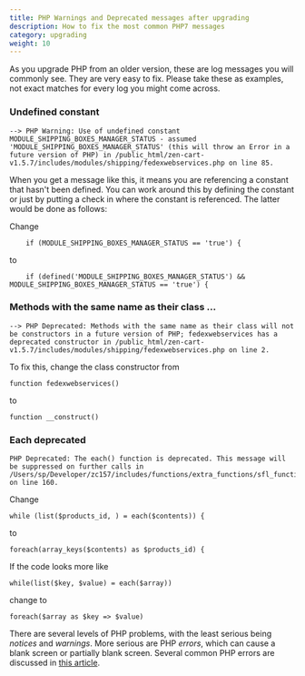 ```yaml
---
title: PHP Warnings and Deprecated messages after upgrading
description: How to fix the most common PHP7 messages
category: upgrading 
weight: 10
---
```


As you upgrade PHP from an older version, these are log messages you will commonly see.  They are very easy to fix.  Please take these as examples, not exact matches for every log you might come across. 

### Undefined constant 

```
--> PHP Warning: Use of undefined constant MODULE_SHIPPING_BOXES_MANAGER_STATUS - assumed 'MODULE_SHIPPING_BOXES_MANAGER_STATUS' (this will throw an Error in a future version of PHP) in /public_html/zen-cart-v1.5.7/includes/modules/shipping/fedexwebservices.php on line 85.
```

When you get a message like this, it means you are referencing a constant that hasn't been defined.  You can work around this by defining the constant or just by putting a check in where the constant is referenced.  The latter would be done as follows: 

Change 

```
    if (MODULE_SHIPPING_BOXES_MANAGER_STATUS == 'true') {
```

to 

```
    if (defined('MODULE_SHIPPING_BOXES_MANAGER_STATUS') && MODULE_SHIPPING_BOXES_MANAGER_STATUS == 'true') {
```

### Methods with the same name as their class ...  

```
--> PHP Deprecated: Methods with the same name as their class will not be constructors in a future version of PHP; fedexwebservices has a deprecated constructor in /public_html/zen-cart-v1.5.7/includes/modules/shipping/fedexwebservices.php on line 2.
```

To fix this, change the class constructor from 

```
function fedexwebservices() 
```

to 

```
function __construct() 
```

### Each deprecated

```
PHP Deprecated: The each() function is deprecated. This message will be suppressed on further calls in /Users/sp/Developer/zc157/includes/functions/extra_functions/sfl_functions.php on line 160.
```

Change 

```
while (list($products_id, ) = each($contents)) {
```

to 
```
foreach(array_keys($contents) as $products_id) {
```

If the code looks more like 

```
while(list($key, $value) = each($array))
```

change to 

```
foreach($array as $key => $value)
```

There are several levels of PHP problems, with the least serious being _notices_ and _warnings_. More serious are PHP _errors_, which can cause a blank screen or partially blank screen.  Several common PHP errors are discussed in [this article](/user/troubleshooting/php_debug_logs).
